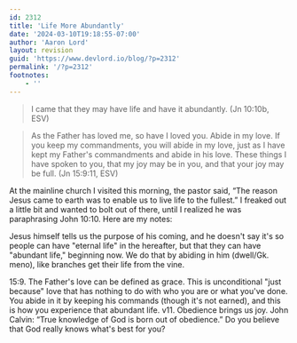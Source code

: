 ```yaml
---
id: 2312
title: 'Life More Abundantly'
date: '2024-03-10T19:18:55-07:00'
author: 'Aaron Lord'
layout: revision
guid: 'https://www.devlord.io/blog/?p=2312'
permalink: '/?p=2312'
footnotes:
    - ''
---
```


<blockquote>I came that they may have life and have it abundantly. (Jn 10:10b, ESV)</blockquote>
<blockquote>As the Father has loved me, so have I loved you. Abide in my love. If you keep my commandments, you will abide in my love, just as I have kept my Father's commandments and abide in his love. These things I have spoken to you, that my joy may be in you, and that your joy may be full. (Jn 15:9:11, ESV)</blockquote>
At the mainline church I visited this morning, the pastor said, “The reason Jesus came to earth was to enable us to live life to the fullest.” I freaked out a little bit and wanted to bolt out of there, until I realized he was paraphrasing John 10:10. Here are my notes:

Jesus himself tells us the purpose of his coming, and he doesn't say it's so people can have "eternal life" in the hereafter, but that they can have "abundant life," beginning now. We do that by abiding in him (dwell/Gk. meno), like branches get their life from the vine.

15:9. The Father's love can be defined as grace. This is unconditional "just because" love that has nothing to do with who you are or what you've done. You abide in it by keeping his commands (though it's not earned), and this is how you experience that abundant life. v11. Obedience brings us joy. John Calvin: “True knowledge of God is born out of obedience.” Do you believe that God really knows what's best for you?
<div class="blogger-post-footer"></div>